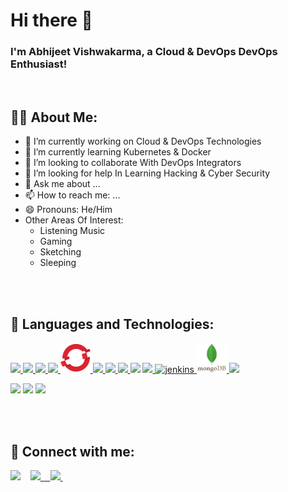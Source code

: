 # Hi there 👋

### I'm Abhijeet Vishwakarma, a Cloud & DevOps DevOps Enthusiast!
<br/>

## 👩‍💻 About Me:
- 🔭 I’m currently working on Cloud & DevOps Technologies
- 🌱 I’m currently learning Kubernetes & Docker
- 👯 I’m looking to collaborate With DevOps Integrators
- 🤔 I’m looking for help In Learning Hacking & Cyber Security
- 💬 Ask me about ...
- 📫 How to reach me: ...
- 😄 Pronouns: He/Him
- Other Areas Of Interest: 
    - Listening Music
    - Gaming
    - Sketching
    - Sleeping
      
<br><br>
## 🚀 Languages and Technologies:
<p align="left"> 
    <a href="https://www.python.org" target="_blank"> <img src="https://img.icons8.com/color/48/000000/python.png"/> </a>  
    <a href="https://www.ansible.com/"> <img src="https://img.icons8.com/fluency/48/000000/ansible.png"/> </a>
    <a href="https://www.docker.com/"/> <img src="https://img.icons8.com/fluency/48/000000/docker.png"/> </a>
    <a href="https://kubernetes.io/"> <img src="https://img.icons8.com/color/48/000000/kubernetes.png"/> </a>
    <a href="https://www.redhat.com/en/technologies/cloud-computing/openshift"/> <img src="https://github.com/niharicka2602/niharicka2602/blob/main/openshift%20logo.png"/> </a>
    <a href="https://www.w3.org/html/" target="_blank"> <img src="https://img.icons8.com/color/48/000000/html-5.png"/> </a> 
    <a href="https://www.w3schools.com/css/" target="_blank"> <img src="https://img.icons8.com/color/48/000000/css3.png"/> </a>
    <a href="https://developer.mozilla.org/en-US/docs/Web/JavaScript" target="_blank"> <img src="https://img.icons8.com/color/48/000000/javascript.png"/> </a>
    <a href="https://github.com/"><img src="https://img.icons8.com/fluency/48/000000/github.png"/></a>
    <a href="https://git-scm.com/" target="_blank"> <img src="https://img.icons8.com/color/48/000000/git.png"/> </a>    
    <a href="https://www.jenkins.io" target="_blank"> <img src="https://www.vectorlogo.zone/logos/jenkins/jenkins-icon.svg" alt="jenkins" width="48" height="48"/> </a>
    <a href="https://www.mongodb.com/" target="_blank"> <img src="https://raw.githubusercontent.com/devicons/devicon/master/icons/mongodb/mongodb-original-wordmark.svg" alt="mongodb" width="48" height="48"/> </a> 
    <a href="https://www.terraform.io/" target="_blank"> <img src="https://img.icons8.com/color/48/000000/terraform.png"/> </a>  
</p>
    <a href="https://www.redhat.com/en/technologies/linux-platforms/enterprise-linux"><img src="https://img.icons8.com/color/48/000000/linux--v2.png"/></a>
    <a href="https://www.centos.org/"><img src="https://img.icons8.com/color/48/000000/centos.png"/></a>
    <a href="https://www.microsoft.com/en-in/software-download/windows10"><img src="https://img.icons8.com/fluency/48/000000/windows-10.png"/></a>
<p align="left">

<br/><br/>
## 🔗 Connect with me:
<p align="left">
<a href = "https://www.linkedin.com/in/abhijeet-vishwakarma-117409121/"><img src="https://img.icons8.com/fluent/48/000000/linkedin.png"/></a> &nbsp;&nbsp;
<a href = "https://medium.com/@vishwakarmaabhijeet739"><img src="https://img.icons8.com/color/48/000000/medium-logo--v2.png"/> &nbsp;&nbsp;
<a href = "mailto:vishwakarmaabhijeet739@gmail.com@gmail.com"><img src="https://img.icons8.com/color/48/000000/gmail-new.png"/>&nbsp;
</p>

